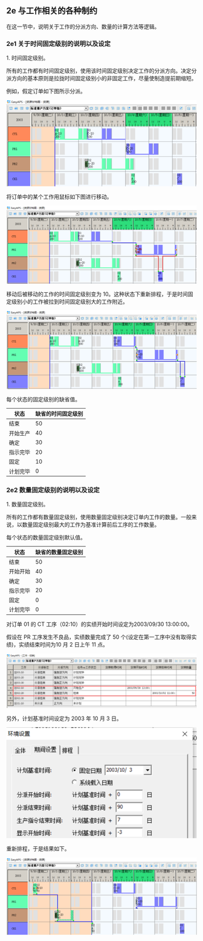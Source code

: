 ## 2e 与工作相关的各种制约

在这一节中，说明关于工作的分派方向、数量的计算方法等逻辑。

### 2e1 关于时间固定级别的说明以及设定

1\. 时间固定级别。

所有的工作都有时间固定级别，使用该时间固定级别决定工作的分派方向。决定分派方向的基本原则是拉拢时间固定级别小的非固定工作，尽量使制造提前期缩短。

例如，假定订单如下图所示分派。

![](media/1c21d450ef23bfb0db2e6699e4a7887f.png)

将订单中的某个工作用鼠标如下图进行移动。

![](media/b36792376a12b1cee96b6079acc6afe6.png)

移动后被移动的工作的时间固定级别变为 10。这种状态下重新排程，于是时间固定级别小的工作被拉到时间固定级别大的工作附近。

![](media/a518a5241721f4a00793f4fd2ab38717.png)

每个状态的固定级别的缺省值。

| **状态** | **缺省的时间固定级别** |
|----------|------------------------|
| 结束     | 50                     |
| 开始生产 | 40                     |
| 确定     | 30                     |
| 指示完毕 | 20                     |
| 固定     | 10                     |
| 计划完毕 | 0                      |

### 2e2 数量固定级别的说明以及设定

1\. 数量固定级别。

所有的工作都有数量固定级别，使用数量固定级别决定订单内工作的数量。一般来说，以数量固定级别最大的工作为基准计算前后工序的工作数量。

每个状态的数量固定级别默认值。

| **状态** | **缺省的数量固定级别** |
|----------|------------------------|
| 结束     | 50                     |
| 开始开始 | 40                     |
| 确定     | 30                     |
| 指示完毕 | 20                     |
| 固定     | 0                      |
| 计划完毕 | 0                      |

对订单 01 的 CT 工序（02:10）的实绩开始时间设定为2003/09/30 13:00:00。

假设在 PR 工序发生不良品，实绩数量完成了 50 个(设定在第一工序中没有取得实绩)，实绩结束时间为10 月 2 日上午 11 点。

![](media/1bc71e850d75972357cea4c77b95f677.png)

另外，计划基准时间设定为 2003 年 10 月 3 日。

![](media/cce1cdd1e5230238a6c4e306b6a9d5e7.png)

重新排程，于是结果如下。

![](media/d2aeec122223d21a7f700e09cfb28f31.png)
